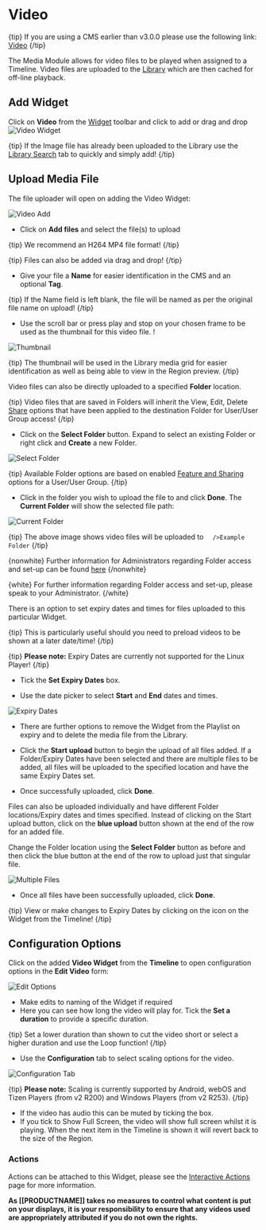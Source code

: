 <!--toc=widgets-->

# Video 

{tip}
If you are using a CMS earlier than v3.0.0 please use the following link: [Video](media_module_video_2.html)
{/tip}

The Media Module allows for video files to be played when assigned to a Timeline. Video files are uploaded to the [Library](media_library) which are then cached for off-line playback.

## Add Widget

Click on **Video** from the [Widget](layouts_widgets.html) toolbar and click to add or drag and drop ![Video Widget](img/v2_media_video_widget.png)

{tip}
If the Image file has already been uploaded to the Library use the [Library Search](layouts_library_search.html) tab to quickly and simply add!
{/tip}

## Upload Media File

The file uploader will open on adding the Video Widget:

![Video Add](img/v3_media_video_upload.png)

- Click on **Add files** and select the file(s) to upload

{tip}
We recommend an H264 MP4 file format!
{/tip}

{tip}
Files can also be added via drag and drop!
{/tip}



- Give your file a **Name** for easier identification in the CMS and an optional **Tag**.

{tip}
If the Name field is left blank, the file will be named as per the original file name on upload!
{/tip}

- Use the scroll bar or press play and stop on your chosen frame to be used as the thumbnail for this video file. !

![Thumbnail](img/v3_media_video_thumbnail.png)

{tip}
The thumbnail will be used in the Library media grid for easier identification as well as being able to view in the Region preview.
{/tip}

Video files can also be directly uploaded to a specified **Folder** location.

{tip}
Video files that are saved in Folders will inherit the View, Edit, Delete [Share](users_features_and_sharing.html) options that have been applied to the destination Folder for User/User Group access!
{/tip}

- Click on the **Select Folder** button. Expand to select an existing Folder or right click and **Create** a new Folder.

![Select Folder](img\v3_media_video_select_folder.png)

{tip}
Available Folder options are based on enabled [Feature and Sharing](users_features_and_sharing.html) options for a User/User Group.
{/tip}

- Click in the folder you wish to upload the file to and click **Done**. The **Current Folder** will show the selected file path:

![Current Folder](img\v3_media_video_current_folder.png)

{tip}
The above image shows video files will be uploaded to `  />Example Folder` 
{/tip}

{nonwhite}
Further information for Administrators regarding Folder access and set-up can be found [here](https://xibo.org.uk/docs/setup/folders-administration)
{/nonwhite}

{white}
For further information regarding Folder access and set-up, please speak to your Administrator.
{/white}

There is an option to set expiry dates and times for files uploaded to this particular Widget.

{tip}
This is particularly useful should you need to preload videos to be shown at a later date/time!
{/tip}

{tip}
**Please note:** Expiry Dates are currently not supported for the Linux Player!
{/tip}

- Tick the **Set Expiry Dates** box.

- Use the date picker to select **Start** and **End** dates and times.

![Expiry Dates](img\v3_media_video_expiry_dates.png)

- There are further options to remove the Widget from the Playlist on expiry and to delete the media file from the Library.


- Click the **Start upload** button to begin the upload of all files added. If a Folder/Expiry Dates have been selected and there are multiple files to be added, all files will be uploaded to the specified location and have the same Expiry Dates set.
- Once successfully uploaded, click **Done**.

Files can also be uploaded individually and have different Folder locations/Expiry dates and times specified.
Instead of clicking on the Start upload button, click on the **blue upload** button shown at the end of the row for an added file. 

Change the Folder location using the **Select Folder** button as before and then click the blue button at the end of the row to upload just that singular file.

![Multiple Files](img/v3_media_video_multiple_files.png)

- Once all files have been successfully uploaded, click **Done**.

{tip}
View or make changes to Expiry Dates by clicking on the icon on the Widget from the Timeline!
{/tip}

## Configuration Options

Click on the added **Video Widget** from the **Timeline** to open configuration options in the **Edit Video** form:

![Edit Options](img\v3_media_video_edit_options.png)

- Make edits to naming of the Widget if required
- Here you can see how long the video will play for. Tick the **Set a duration** to provide a specific duration.


{tip}
Set a lower duration than shown to cut the video short or select a higher duration and use the Loop function!
{/tip}

- Use the **Configuration** tab to select scaling options for the video.

![Configuration Tab](img/v3_media_video_configuration_tab.png)

{tip}
**Please note:** Scaling is currently supported by Android, webOS and Tizen Players (from v2 R200) and Windows Players (from v2 R253).
{/tip} 

- If the video has audio this can be muted by ticking the box.
- If you tick to Show Full Screen, the video will show full screen whilst it is playing. When the next item in the Timeline is shown it will revert back to the size of the Region.

### Actions

Actions can be attached to this Widget, please see the [Interactive Actions](layouts_interactive_actions.html) page for more information.



**As [[PRODUCTNAME]] takes no measures to control what content is put on your displays, it is your responsibility to ensure that any videos used are appropriately attributed if you do not own the rights.**
